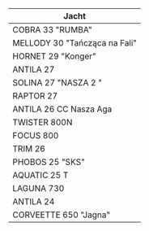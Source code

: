 | Jacht                          |
|--------------------------------|
| COBRA 33 "RUMBA"               |
| MELLODY 30 "Tańcząca na Fali"
| HORNET 29 "Konger"
| ANTILA 27
| SOLINA 27 "NASZA 2 "
| RAPTOR 27
| ANTILA 26 CC Nasza Aga
| TWISTER 800N
| FOCUS 800
| TRIM 26
| PHOBOS 25 "SKS"
| AQUATIC 25 T
| LAGUNA 730
| ANTILA 24
| CORVEETTE 650 "Jagna"

